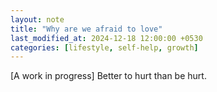 ```yaml
---
layout: note
title: "Why are we afraid to love"
last_modified_at: 2024-12-18 12:00:00 +0530
categories: [lifestyle, self-help, growth]
---
```


[A work in progress] Better to hurt than be hurt.